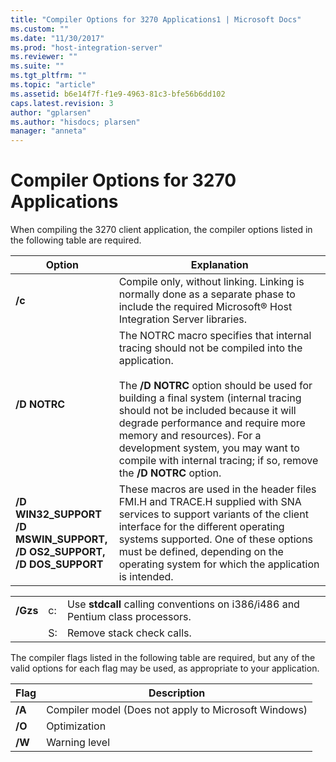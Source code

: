```yaml
---
title: "Compiler Options for 3270 Applications1 | Microsoft Docs"
ms.custom: ""
ms.date: "11/30/2017"
ms.prod: "host-integration-server"
ms.reviewer: ""
ms.suite: ""
ms.tgt_pltfrm: ""
ms.topic: "article"
ms.assetid: b6e14f7f-f1e9-4963-81c3-bfe56b6dd102
caps.latest.revision: 3
author: "gplarsen"
ms.author: "hisdocs; plarsen"
manager: "anneta"
---
```

# Compiler Options for 3270 Applications
When compiling the 3270 client application, the compiler options listed in the following table are required.  

|Option|Explanation|  
|------------|-----------------|  
|**/c**|Compile only, without linking. Linking is normally done as a separate phase to include the required Microsoft® Host Integration Server libraries.|  
|**/D NOTRC**|The NOTRC macro specifies that internal tracing should not be compiled into the application.<br /><br /> The **/D NOTRC** option should be used for building a final system (internal tracing should not be included because it will degrade performance and require more memory and resources). For a development system, you may want to compile with internal tracing; if so, remove the **/D NOTRC** option.|  
|**/D WIN32_SUPPORT**<br />**/D MSWIN_SUPPORT,**<br />**/D OS2_SUPPORT,**<br />**/D DOS_SUPPORT**|These macros are used in the header files FMI.H and TRACE.H supplied with SNA services to support variants of the client interface for the different operating systems supported. One of these options must be defined, depending on the operating system for which the application is intended.|  

||||  
|-|-|-|  
|**/Gzs**|c:|Use **stdcall** calling conventions on i386/i486 and Pentium class processors.|  
||S:|Remove stack check calls.|  

 The compiler flags listed in the following table are required, but any of the valid options for each flag may be used, as appropriate to your application.  


|        Flag         |                     Description                      |
|---------------------|------------------------------------------------------|
| <strong>/A</strong> | Compiler model (Does not apply to Microsoft Windows) |
| <strong>/O</strong> |                     Optimization                     |
| <strong>/W</strong> |                    Warning level                     |

